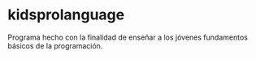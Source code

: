 # kidsprolanguage
Programa hecho con la finalidad de enseñar a los jóvenes fundamentos básicos de la programación.
